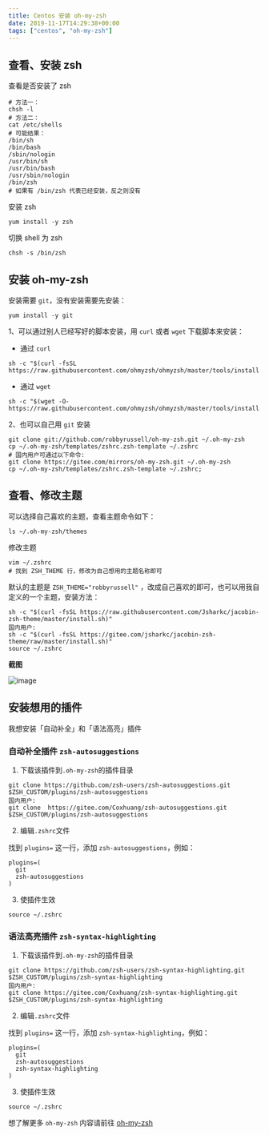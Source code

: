 ```yaml
---
title: Centos 安装 oh-my-zsh
date: 2019-11-17T14:29:38+00:00
tags: ["centos", "oh-my-zsh"]
---
```


## 查看、安装 zsh

查看是否安装了 zsh

```
# 方法一：
chsh -l
# 方法二：
cat /etc/shells
# 可能结果：
/bin/sh
/bin/bash
/sbin/nologin
/usr/bin/sh
/usr/bin/bash
/usr/sbin/nologin
/bin/zsh
# 如果有 /bin/zsh 代表已经安装，反之则没有
```

安装 zsh

```shell
yum install -y zsh
```

切换 shell 为 zsh

```
chsh -s /bin/zsh
```

## 安装 oh-my-zsh

安装需要 `git`，没有安装需要先安装：

```shell
yum install -y git
```

1、可以通过别人已经写好的脚本安装，用 `curl` 或者 `wget` 下载脚本来安装：

* 通过 `curl`

```shell
sh -c "$(curl -fsSL https://raw.githubusercontent.com/ohmyzsh/ohmyzsh/master/tools/install.sh)"
```

* 通过 `wget`

```shell
sh -c "$(wget -O- https://raw.githubusercontent.com/ohmyzsh/ohmyzsh/master/tools/install.sh)"
```

2、也可以自己用 `git` 安装

```shell
git clone git://github.com/robbyrussell/oh-my-zsh.git ~/.oh-my-zsh
cp ~/.oh-my-zsh/templates/zshrc.zsh-template ~/.zshrc
# 国内用户可通过以下命令: 
git clone https://gitee.com/mirrors/oh-my-zsh.git ~/.oh-my-zsh
cp ~/.oh-my-zsh/templates/zshrc.zsh-template ~/.zshrc;
```

## 查看、修改主题

可以选择自己喜欢的主题，查看主题命令如下：

```shell
ls ~/.oh-my-zsh/themes
```

修改主题

```
vim ~/.zshrc
# 找到 ZSH_THEME 行，修改为自己想用的主题名称即可
```

默认的主题是 `ZSH_THEME="robbyrussell"` ，改成自己喜欢的即可，也可以用我自定义的一个主题，安装方法：

```shell
sh -c "$(curl -fsSL https://raw.githubusercontent.com/Jsharkc/jacobin-zsh-theme/master/install.sh)" 
国内用户: 
sh -c "$(curl -fsSL https://gitee.com/jsharkc/jacobin-zsh-theme/raw/master/install.sh)"
source ~/.zshrc
```

**截图**

![image](https://user-images.githubusercontent.com/17465198/69112005-2938bb00-0aba-11ea-8c16-12fb9181b93f.png)

## 安装想用的插件

我想安装「自动补全」和「语法高亮」插件

### 自动补全插件 `zsh-autosuggestions`

1. 下载该插件到`.oh-my-zsh`的插件目录

```shell
git clone https://github.com/zsh-users/zsh-autosuggestions.git $ZSH_CUSTOM/plugins/zsh-autosuggestions
国内用户:
git clone  https://gitee.com/Coxhuang/zsh-autosuggestions.git $ZSH_CUSTOM/plugins/zsh-autosuggestions
```

2. 编辑`.zshrc`文件

找到 `plugins=` 这一行，添加 `zsh-autosuggestions`，例如：

```
plugins=(
  git
  zsh-autosuggestions
)
```

3. 使插件生效

```
source ~/.zshrc
```

### 语法高亮插件 `zsh-syntax-highlighting`

1. 下载该插件到`.oh-my-zsh`的插件目录

```shell
git clone https://github.com/zsh-users/zsh-syntax-highlighting.git $ZSH_CUSTOM/plugins/zsh-syntax-highlighting
国内用户:
git clone https://gitee.com/Coxhuang/zsh-syntax-highlighting.git $ZSH_CUSTOM/plugins/zsh-syntax-highlighting
```

2. 编辑`.zshrc`文件

找到 `plugins=` 这一行，添加 `zsh-syntax-highlighting`，例如：

```
plugins=(
  git
  zsh-autosuggestions
  zsh-syntax-highlighting
)
```

3. 使插件生效

```
source ~/.zshrc
```



想了解更多 `oh-my-zsh` 内容请前往 [oh-my-zsh](https://github.com/robbyrussell/oh-my-zsh)

